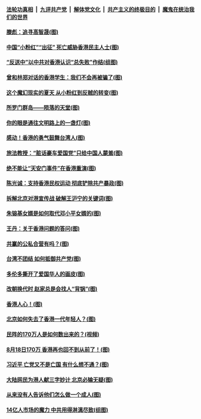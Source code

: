 ####  [法轮功真相](../../../../basic/blob/master/README.md?t=08232052) &nbsp;|&nbsp; [九评共产党](../../../../9ping.md/blob/master/README.md?t=08232052) &nbsp;|&nbsp; [解体党文化](../../../../jtdwh.md/blob/master/README.md?t=08232052)  &nbsp;|&nbsp; [共产主义的终极目的](../../../../gczydzjmd.md/blob/master/README.md?t=08232052) &nbsp;|&nbsp; [魔鬼在统治我们的世界](../../../../mgztzwmdsj.md/blob/master/README.md?t=08232052) 

#### [滕彪：追寻高智晟(图)](../pages/p4/904690.md?t=08232052) 

#### [中国“小粉红”“出征” 死亡威胁香港民主人士(图)](../pages/p4/904671.md?t=08232052) 

#### [“反送中”以中共对香港认识“总失败”作结(组图)](../pages/p4/904669.md?t=08232052) 

#### [曾和林郑对话的香港学生：我们不会再被骗了(图)](../pages/p4/904663.md?t=08232052) 

#### [这个魔幻现实的夏天 从小粉红到反贼的转变(图)](../pages/p4/904653.md?t=08232052) 

#### [所罗门群岛——陨落的天堂(图)](../pages/p4/904646.md?t=08232052) 

#### [你的眼是通往文明路上的一盏灯(图)](../pages/p4/904552.md?t=08232052) 

#### [感动！香港的勇气鼓舞台湾人(图)](../pages/p4/904548.md?t=08232052) 

#### [旅法教授：“脏话豪车爱国党”只给中国人蒙羞(图)](../pages/p4/904546.md?t=08232052) 

#### [绝不能让“天安门事件”在香港重演(图)](../pages/p4/904543.md?t=08232052) 

#### [陈光诚：支持香港民权运动 彻底铲除共产暴政(图)](../pages/p4/904542.md?t=08232052) 

#### [拆解北京对港宣传战 破解王沪宁的关键词(图)](../pages/p4/904541.md?t=08232052) 

#### [朱镕基女婿是如何取代邓小平女婿的(图)](../pages/p4/904531.md?t=08232052) 

#### [王丹：关于香港问题的答问(图)](../pages/p4/904445.md?t=08232052) 

#### [共赢的公私合营有吗？(图)](../pages/p4/904442.md?t=08232052) 

#### [台湾不团结 如何抵御共产党(图)](../pages/p4/904439.md?t=08232052) 

#### [多伦多撕开了爱国华人的画皮(图)](../pages/p4/904436.md?t=08232052) 

#### [改朝换代时 赵家总是会找人“背锅”(图)](../pages/p4/904431.md?t=08232052) 

#### [香港人心！(图)](../pages/p4/904301.md?t=08232052) 

#### [北京如何失去了香港一代年轻人？(图)](../pages/p4/904297.md?t=08232052) 

#### [民阵的170万人是如何数出来的？(视频)](../pages/p4/904295.md?t=08232052) 

#### [8月18日170万 香港再也回不到从前了！(图)](../pages/p4/904293.md?t=08232052) 

#### [习近平 亡党又不是亡国 有什么想不通？(图)](../pages/p4/904292.md?t=08232052) 

#### [大陆网民为港人献三字妙计 北京必输无疑(图)](../pages/p4/904289.md?t=08232052) 

#### [从来没有人告诉他们怎么做一个成人(图)](../pages/p4/904168.md?t=08232052) 

#### [14亿人市场的魔力 中共用得淋漓尽致(组图)](../pages/p4/904174.md?t=08232052) 

